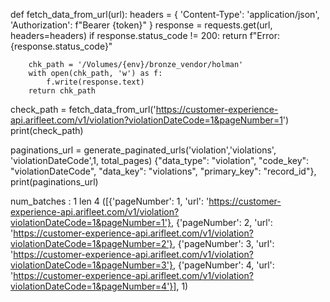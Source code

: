 def fetch_data_from_url(url):
    headers = {
        'Content-Type': 'application/json',
        'Authorization': f"Bearer {token}"
    }
    response = requests.get(url, headers=headers)
    if response.status_code != 200:
        return f"Error: {response.status_code}"
    
        chk_path = '/Volumes/{env}/bronze_vendor/holman'
        with open(chk_path, 'w') as f:
            f.write(response.text)
        return chk_path
    
check_path = fetch_data_from_url('https://customer-experience-api.arifleet.com/v1/violation?violationDateCode=1&pageNumber=1')
print(check_path)


paginations_url = generate_paginated_urls('violation','violations', 'violationDateCode',1, total_pages)
{"data_type": "violation", "code_key": "violationDateCode", "data_key": "violations", "primary_key": "record_id"},
print(paginations_url)


 num_batches : 1
len 4
([{'pageNumber': 1, 'url': 'https://customer-experience-api.arifleet.com/v1/violation?violationDateCode=1&pageNumber=1'}, {'pageNumber': 2, 'url': 'https://customer-experience-api.arifleet.com/v1/violation?violationDateCode=1&pageNumber=2'}, {'pageNumber': 3, 'url': 'https://customer-experience-api.arifleet.com/v1/violation?violationDateCode=1&pageNumber=3'}, {'pageNumber': 4, 'url': 'https://customer-experience-api.arifleet.com/v1/violation?violationDateCode=1&pageNumber=4'}], 1)
